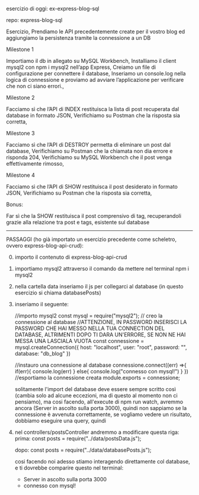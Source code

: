 esercizio di oggi: ex-express-blog-sql

repo: express-blog-sql

Esercizio,
Prendiamo le API precedentemente create per il vostro blog ed aggiungiamo la persistenza tramite la connessione a un DB

Milestone 1

Importiamo il db in allegato su MySQL Workbench,
Installiamo il client mysql2 con npm i mysql2 nell’app Express,
Creiamo un file di configurazione per connettere il database,
Inseriamo un console.log nella logica di connessione e proviamo ad avviare l’applicazione per verificare che non ci siano errori.,

Milestone 2

Facciamo sì che l’API di INDEX restituisca la lista di post recuperata dal database in formato JSON,
Verifichiamo su Postman che la risposta sia corretta,

Milestone 3 

Facciamo sì che l’API di DESTROY permetta di eliminare un post dal database,
Verifichiamo su Postman che la chiamata non dia errore e risponda 204,
Verifichiamo su MySQL Workbench che il post venga effettivamente rimosso,

Milestone 4

Facciamo sì che l’API di SHOW restituisca il post desiderato in formato JSON,
Verifichiamo su Postman che la risposta sia corretta,

Bonus:

Far sì che la SHOW restituisca il post comprensivo di tag, recuperandoli grazie alla relazione tra post e tags, esistente sul database



______________________________________________________________________________


PASSAGGI (ho già importato un esercizio precedente come scheletro, ovvero express-blog-api-crud):

0) importo il contenuto di express-blog-api-crud

1) importiamo mysql2 attraverso il comando da mettere nel terminal npm i mysql2

2) nella cartella data inseriamo il js per collegarci al database (in questo esercizio si chiama databasePosts)

3) inseriamo il seguente:

    //importo mysql2
    const mysql = require("mysql2");
    // creo la connessione al database
    //ATTENZIONE, IN PASSWORD INSERISCI LA PASSWORD CHE HAI MESSO NELLA TUA CONNECTION DEL DATABASE, ALTRIMENTI DOPO TI DARA UN'ERRORE, SE NON NE HAI MESSA UNA LASCIALA VUOTA
    const connessione = mysql.createConnection({
        host: "localhost",
        user: "root",
        password: "",            
        database: "db_blog"
    })


    //instauro una connessione al database
    connessione.connect((err) =>{
        if(err){
            console.log(err)
        }
        else{
            console.log("connesso con mysql!")
        }
    })
    //esportiamo la connessione creata
    module.exports = connessione;

    solitamente l'import del database deve essere sempre scritto così (cambia solo ad alcune eccezioni, ma di questo al momento non ci pensiamo), ma cosi facendo, all'execute di npm run watch, avremmo ancora (Server in ascolto sulla porta 3000), quindi non sappiamo se la connessione è avvenuta correttamente, se vogliamo vedere un risultato, dobbiamo eseguire una query, quindi

4) nel controllers/postsController andremmo a modificare questa riga:
    prima:
    const posts = require("../data/postsData.js");

    dopo:
    const posts = require("../data/databasePosts.js");

    cosi facendo noi adesso stiamo interagendo direttamente col database, e ti dovrebbe comparire questo nel terminal:

    - Server in ascolto sulla porta 3000
    - connesso con mysql!


